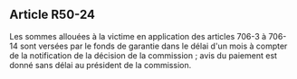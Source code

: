 Article R50-24
----
Les sommes allouées à la victime en application des articles 706-3 à 706-14 sont
versées par le fonds de garantie dans le délai d'un mois à compter de la
notification de la décision de la commission ; avis du paiement est donné sans
délai au président de la commission.
